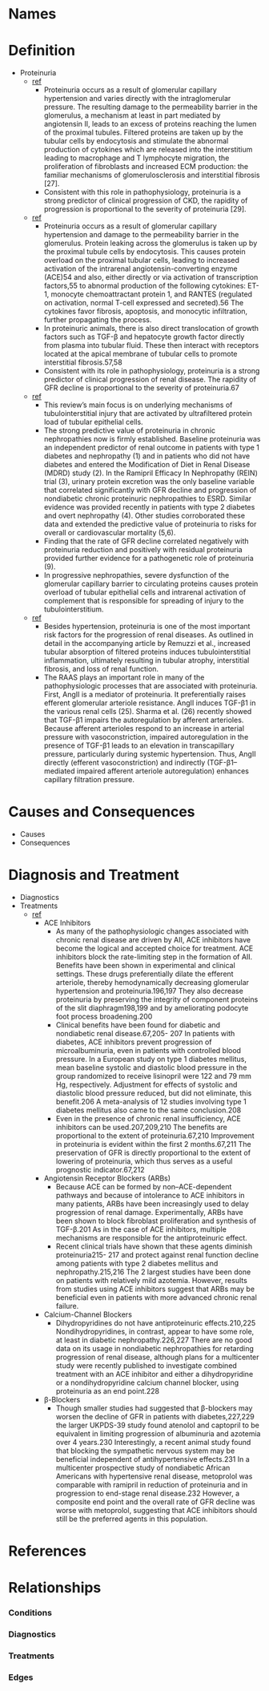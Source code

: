 # Names

# Definition

- Proteinuria
    - [ref][MetcalfeProgression]
        - Proteinuria occurs as a result of glomerular capillary hypertension and varies directly with the intraglomerular pressure. The resulting damage to the permeability barrier in the glomerulus, a mechanism at least in part mediated by angiotensin II, leads to an excess of proteins reaching the lumen of the proximal tubules. Filtered proteins are taken up by the tubular cells by endocytosis and stimulate the abnormal production of cytokines which are released into the interstitium leading to macrophage and T lymphocyte migration, the proliferation of fibroblasts and increased ECM production: the familiar mechanisms of glomerulosclerosis and interstitial fibrosis [27].
        - Consistent with this role in pathophysiology, proteinuria is a strong predictor of clinical progression of CKD, the rapidity of progression is proportional to the severity of proteinuria [29].
    - [ref][YuProgression]
        - Proteinuria occurs as a result of glomerular capillary hypertension and damage to the permeability barrier in the glomerulus. Protein leaking across the glomerulus is taken up by the proximal tubule cells by endocytosis. This causes protein overload on the proximal tubular cells, leading to increased activation of the intrarenal angiotensin-converting enzyme (ACE)54 and also, either directly or via activation of transcription factors,55 to abnormal production of the following cytokines: ET-1, monocyte chemoattractant protein 1, and RANTES (regulated on activation, normal T-cell expressed and secreted).56 The cytokines favor fibrosis, apoptosis, and monocytic infiltration, further propagating the process.
        - In proteinuric animals, there is also direct translocation of growth factors such as TGF-β and hepatocyte growth factor directly from plasma into tubular fluid. These then interact with receptors located at the apical membrane of tubular cells to promote interstitial fibrosis.57,58
        - Consistent with its role in pathophysiology, proteinuria is a strong predictor of clinical progression of renal disease. The rapidity of GFR decline is proportional to the severity of proteinuria.67
    - [ref][AbbateProgression]
        - This review’s main focus is on underlying mechanisms of tubulointerstitial injury that are activated by ultrafiltered protein load of tubular epithelial cells.
        - The strong predictive value of proteinuria in chronic nephropathies now is firmly established. Baseline proteinuria was an independent predictor of renal outcome in patients with type 1 diabetes and nephropathy (1) and in patients who did not have diabetes and entered the Modification of Diet in Renal Disease (MDRD) study (2). In the Ramipril Efficacy In Nephropathy (REIN) trial (3), urinary protein excretion was the only baseline variable that correlated significantly with GFR decline and progression of nondiabetic chronic proteinuric nephropathies to ESRD. Similar evidence was provided recently in patients with type 2 diabetes and overt nephropathy (4). Other studies corroborated these data and extended the predictive value of proteinuria to risks for overall or cardiovascular mortality (5,6).
        - Finding that the rate of GFR decline correlated negatively with proteinuria reduction and positively with residual proteinuria provided further evidence for a pathogenetic role of proteinuria (9).
        - In progressive nephropathies, severe dysfunction of the glomerular capillary barrier to circulating proteins causes protein overload of tubular epithelial cells and intrarenal activation of complement that is responsible for spreading of injury to the tubulointerstitium.
    - [ref][RusterProteinuria]
        - Besides hypertension, proteinuria is one of the most important risk factors for the progression of renal diseases. As outlined in detail in the accompanying article by Remuzzi et al., increased tubular absorption of filtered proteins induces tubulointerstitial inflammation, ultimately resulting in tubular atrophy, interstitial fibrosis, and loss of renal function.
        - The RAAS plays an important role in many of the pathophysiologic processes that are associated with proteinuria. First, AngII is a mediator of proteinuria. It preferentially raises efferent glomerular arteriole resistance. AngII induces TGF-β1 in the various renal cells (25). Sharma et al. (26) recently showed that TGF-β1 impairs the autoregulation by afferent arterioles. Because afferent arterioles respond to an increase in arterial pressure with vasoconstriction, impaired autoregulation in the presence of TGF-β1 leads to an elevation in transcapillary pressure, particularly during systemic hypertension. Thus, AngII directly (efferent vasoconstriction) and indirectly (TGF-β1–mediated impaired afferent arteriole autoregulation) enhances capillary filtration pressure.

# Causes and Consequences

- Causes
- Consequences

# Diagnosis and Treatment

- Diagnostics
- Treatments
    - [ref][YuProgression]
        - ACE Inhibitors
            - As many of the pathophysiologic changes associated with chronic renal disease are driven by AII, ACE inhibitors have become the logical and accepted choice for treatment. ACE inhibitors block the rate-limiting step in the formation of AII. Benefits have been shown in experimental and clinical settings. These drugs preferentially dilate the efferent arteriole, thereby hemodynamically decreasing glomerular hypertension and proteinuria.196,197 They also decrease proteinuria by preserving the integrity of component proteins of the slit diaphragm198,199 and by ameliorating podocyte foot process broadening.200
            - Clinical benefits have been found for diabetic and nondiabetic renal disease.67,205- 207 In patients with diabetes, ACE inhibitors prevent progression of microalbuminuria, even in patients with controlled blood pressure. In a European study on type 1 diabetes mellitus, mean baseline systolic and diastolic blood pressure in the group randomized to receive lisinopril were 122 and 79 mm Hg, respectively. Adjustment for effects of systolic and diastolic blood pressure reduced, but did not eliminate, this benefit.206 A meta-analysis of 12 studies involving type 1 diabetes mellitus also came to the same conclusion.208
            - Even in the presence of chronic renal insufficiency, ACE inhibitors can be used.207,209,210 The benefits are proportional to the extent of proteinuria.67,210 Improvement in proteinuria is evident within the first 2 months.67,211 The preservation of GFR is directly proportional to the extent of lowering of proteinuria, which thus serves as a useful prognostic indicator.67,212
        - Angiotensin Receptor Blockers (ARBs)
            - Because ACE can be formed by non–ACE-dependent pathways and because of intolerance to ACE inhibitors in many patients, ARBs have been increasingly used to delay progression of renal damage. Experimentally, ARBs have been shown to block fibroblast proliferation and synthesis of TGF-β.201 As in the case of ACE inhibitors, multiple mechanisms are responsible for the antiproteinuric effect.
            - Recent clinical trials have shown that these agents diminish proteinuria215- 217 and protect against renal function decline among patients with type 2 diabetes mellitus and nephropathy.215,216 The 2 largest studies have been done on patients with relatively mild azotemia. However, results from studies using ACE inhibitors suggest that ARBs may be beneficial even in patients with more advanced chronic renal failure.
        - Calcium-Channel Blockers
            - Dihydropyridines do not have antiproteinuric effects.210,225 Nondihydropyridines, in contrast, appear to have some role, at least in diabetic nephropathy.226,227 There are no good data on its usage in nondiabetic nephropathies for retarding progression of renal disease, although plans for a multicenter study were recently published to investigate combined treatment with an ACE inhibitor and either a dihydropyridine or a nondihydropyridine calcium channel blocker, using proteinuria as an end point.228
        - β-Blockers
            - Though smaller studies had suggested that β-blockers may worsen the decline of GFR in patients with diabetes,227,229 the larger UKPDS-39 study found atenolol and captopril to be equivalent in limiting progression of albuminuria and azotemia over 4 years.230 Interestingly, a recent animal study found that blocking the sympathetic nervous system may be beneficial independent of antihypertensive effects.231 In a multicenter prospective study of nondiabetic African Americans with hypertensive renal disease, metoprolol was comparable with ramipril in reduction of proteinuria and in progression to end-stage renal disease.232 However, a composite end point and the overall rate of GFR decline was worse with metoprolol, suggesting that ACE inhibitors should still be the preferred agents in this population.

# References

[AbbateProgression]: http://jasn.asnjournals.org/content/17/11/2974.full "How Does Proteinuria Cause Progressive Renal Damage?"
[MetcalfeProgression]: http://ndt.oxfordjournals.org/content/22/suppl_9/ix26.full  "How does early chronic kidney disease progress?"
[RusterProteinuria]: http://jasn.asnjournals.org/content/17/11/2985.full#sec-5 "Renin-Angiotensin-Aldosterone System and Progression of Renal Disease"
[YuProgression]: http://archinte.jamanetwork.com/article.aspx?articleid=215760  "Progression of Chronic Renal Failure"

# Relationships

### Conditions

### Diagnostics

### Treatments

### Edges